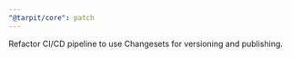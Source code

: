 ```yaml
---
"@tarpit/core": patch
---
```


Refactor CI/CD pipeline to use Changesets for versioning and publishing.
